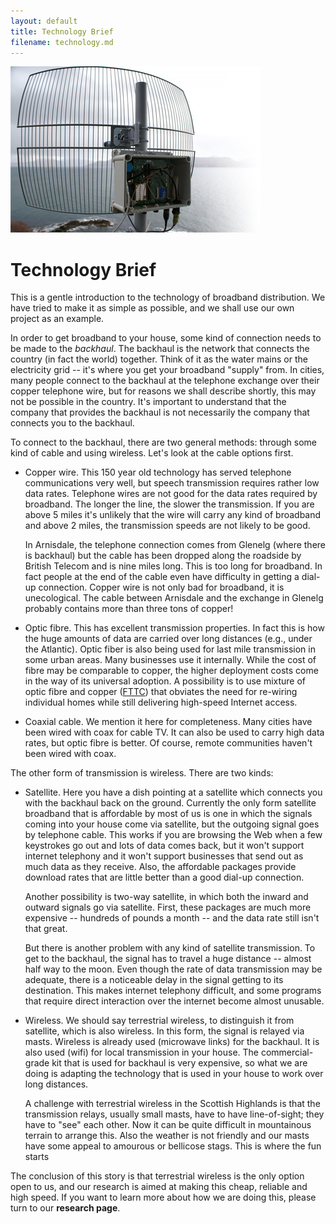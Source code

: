 ```yaml
---
layout: default
title: Technology Brief
filename: technology.md
---
```


<div class="image-float-left"> 
  <img src="/media/technology.png" alt="Mast" />
</div>

Technology Brief
================

This is a gentle introduction to the technology of broadband
distribution.  We have tried to make it as simple as possible, and we
shall use our own project as an example.

In order to get broadband to your house, some kind of connection needs
to be made to the *backhaul*.  The backhaul is the network that
connects the country (in fact the world) together.  Think of it as the
water mains or the electricity grid -- it's where you get your
broadband "supply" from.  In cities, many people connect to the
backhaul at the telephone exchange over their copper telephone wire,
but for reasons we shall describe shortly, this may not be possible in
the country.  It's important to understand that the company that
provides the backhaul is not necessarily the company that connects you
to the backhaul.

To connect to the backhaul, there are two general methods: through
some kind of cable and using wireless.  Let's look at the cable
options first.

* Copper wire. This 150 year old technology has served telephone
  communications very well, but speech transmission requires rather
  low data rates. Telephone wires are not good for the data rates
  required by broadband.  The longer the line, the slower the
  transmission.  If you are above 5 miles it's unlikely that the
  wire will carry any kind of broadband and above 2 miles, the
  transmission speeds are not likely to be good.

  In Arnisdale, the telephone connection comes from Glenelg (where
  there is backhaul) but the cable has been dropped along the
  roadside by British Telecom and is nine miles long.  This is too
  long for broadband. In fact people at the end of the cable even
  have difficulty in getting a dial-up connection.  Copper wire is
  not only bad for broadband, it is unecological.  The cable between
  Arnisdale and the exchange in Glenelg probably contains more than
  three tons of copper!

* Optic fibre. This has excellent transmission properties.  In fact
  this is how the huge amounts of data are carried over long
  distances (e.g., under the Atlantic). Optic fiber is also being
  used for last mile transmission in some urban areas. Many
  businesses use it internally. While the cost of fibre may be
  comparable to copper, the higher deployment costs come in the way
  of its universal adoption. A possibility is to use mixture of
  optic fibre and copper
  ([FTTC](http://en.wikipedia.org/wiki/Fiber_to_the_x)) that
  obviates the need for re-wiring individual homes while still
  delivering high-speed Internet access.

* Coaxial cable.  We mention it here for completeness. Many cities
  have been wired with coax for cable TV.  It can also be used to
  carry high data rates, but optic fibre is better.  Of course,
  remote communities haven't been wired with coax.

The other form of transmission is wireless. There are two kinds:

* Satellite. Here you have a dish pointing at a satellite which
  connects you with the backhaul back on the ground.  Currently the
  only form satellite broadband that is affordable by most of us is
  one in which the signals coming into your house come via satellite,
  but the outgoing signal goes by telephone cable. This works if you are
  browsing the Web when a few keystrokes go out and lots of data comes
  back, but it won't support internet telephony and it won't support
  businesses that send out as much data as they receive.  Also, the
  affordable packages provide download rates that are little better than
  a good dial-up connection.

  Another possibility is two-way satellite, in which both the inward
  and outward signals go via satellite.  First, these packages are
  much more expensive -- hundreds of pounds a month -- and the data
  rate still isn't that great.

  But there is another problem with any kind of satellite
  transmission. To get to the backhaul, the signal has to travel a
  huge distance -- almost half way to the moon.  Even though the
  rate of data transmission may be adequate, there is a noticeable
  delay in the signal getting to its destination. This makes
  internet telephony difficult, and some programs that require
  direct interaction over the internet become almost unusable.

* Wireless.   We should say terrestrial wireless, to distinguish it
  from satellite, which is also wireless.  In this form, the signal is
  relayed via masts.  Wireless is already used (microwave links) for
  the backhaul.  It is also used (wifi) for local transmission in your
  house.  The commercial-grade kit that is used for backhaul is very
  expensive, so what we are doing is adapting the technology that is
  used in your house to work over long distances.

  A challenge with terrestrial wireless in the Scottish Highlands is
  that the transmission relays, usually small masts, have to have
  line-of-sight; they have to "see" each other.  Now it can be quite
  difficult in mountainous terrain to arrange this. Also the weather
  is not friendly and our masts have some appeal to amourous or
  bellicose stags.  This is where the fun starts

The conclusion of this story is that terrestrial wireless is the only
option open to us, and our research is aimed at making this cheap,
reliable and high speed.  If you want to learn more about how we are
doing this, please turn to our **research page**.
